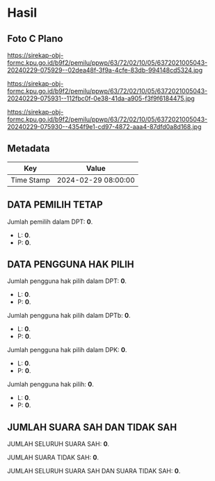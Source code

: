 # Hasil

## Foto C Plano

https://sirekap-obj-formc.kpu.go.id/b9f2/pemilu/ppwp/63/72/02/10/05/6372021005043-20240229-075929--02dea48f-3f9a-4cfe-83db-994148cd5324.jpg

https://sirekap-obj-formc.kpu.go.id/b9f2/pemilu/ppwp/63/72/02/10/05/6372021005043-20240229-075931--112fbc0f-0e38-41da-a905-f3f9f6184475.jpg

https://sirekap-obj-formc.kpu.go.id/b9f2/pemilu/ppwp/63/72/02/10/05/6372021005043-20240229-075930--4354f9e1-cd97-4872-aaa4-87dfd0a8d168.jpg


## Metadata

| Key        | Value               |
| ---------- | ------------------- |
| Time Stamp | 2024-02-29 08:00:00 |


## DATA PEMILIH TETAP

Jumlah pemilih dalam DPT: **0**.
 * L: **0**.
 * P: **0**.

## DATA PENGGUNA HAK PILIH

Jumlah pengguna hak pilih dalam DPT: **0**.
 * L: **0**.
 * P: **0**.

Jumlah pengguna hak pilih dalam DPTb: **0**.
 * L: **0**.
 * P: **0**.

Jumlah pengguna hak pilih dalam DPK: **0**.
 * L: **0**.
 * P: **0**.

Jumlah pengguna hak pilih: **0**.
 * L: **0**.
 * P: **0**.

## JUMLAH SUARA SAH DAN TIDAK SAH

JUMLAH SELURUH SUARA SAH: **0**.

JUMLAH SUARA TIDAK SAH: **0**.

JUMLAH SELURUH SUARA SAH DAN SUARA TIDAK SAH: **0**.


